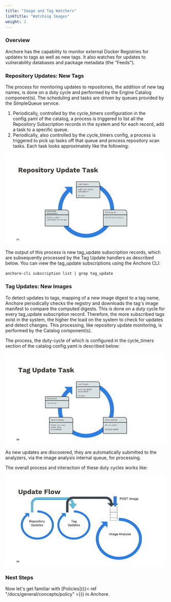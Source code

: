 ```yaml
---
title: "Image and Tag Watchers"
linkTitle: "Watching Images"
weight: 2
---
```


### Overview

Anchore has the capability to monitor external Docker Registries for updates to tags as well as new tags. It also watches for updates to vulnerability databases and package metadata (the "Feeds").

### Repository Updates: New Tags

The process for monitoring updates to repositories, the addition of new tag names, is done on a duty cycle and performed by the Engine Catalog component(s). The scheduling and tasks are driven by queues provided by the SimpleQueue service.

1. Periodically, controlled by the cycle_timers configuration in the config.yaml of the catalog, a process is triggered to list all the Repository Subscription records in the system and for each record, add a task to a specific queue.
2. Periodically, also controlled by the cycle_timers config, a process is triggered to pick up tasks off that queue and process repository scan tasks. Each task looks approximately like the following:

![alt text](RepoUpdateTask.jpg)

The output of this process is new tag_update subscription records, which are subsequently processed by the Tag Update handlers as described below. You can view the tag_update subscriptions using the Anchore CLI:

`anchore-cli subscription list | grep tag_update`

### Tag Updates: New Images

To detect updates to tags, mapping of a new image digest to a tag name, Anchore periodically checks the registry and downloads the tag's image manifest to compare the computed digests. This is done on a duty cycle for every tag_update subscription record. Therefore, the more subscribed tags exist in the system, the higher the load on the system to check for updates and detect changes. This processing, like repository update monitoring, is performed by the Catalog component(s).

The process, the duty-cycle of which is configured in the cycle_timers section of the catalog config.yaml is described below:

![alt text](TagUpdateTask.jpg)

As new updates are discovered, they are automatically submitted to the analyzers, via the image analysis internal queue, for processing.

The overall process and interaction of these duty cycles works like:

![alt text](UpdateFlow.jpg)

### Next Steps

Now let's get familiar with [Policies]({{< ref "/docs/general/concepts/policy" >}}) in Anchore.
